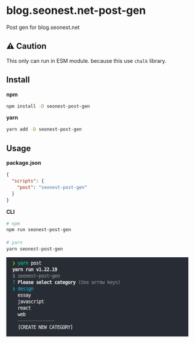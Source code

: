 # blog.seonest.net-post-gen

Post gen for blog.seonest.net

## ⚠️ Caution

This only can run in ESM module. because this use `chalk` library.

## Install

**npm**

```bash
npm install -D seonest-post-gen
```

**yarn**

```bash
yarn add -D seonest-post-gen
```

## Usage

**package.json**

```json
{
  "scripts": {
    "post": "seonest-post-gen"
  }
}
```

**CLI**

```bash
# npm
npm run seonest-post-gen

# yarn
yarn seonest-post-gen
```

![seonest-post-gen](./__docs/seonest-post-gen.png)
